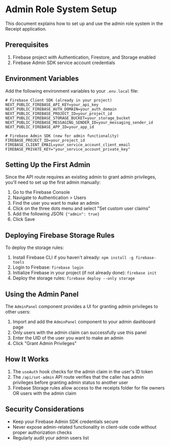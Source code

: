 # Admin Role System Setup

This document explains how to set up and use the admin role system in the Receipt application.

## Prerequisites

1. Firebase project with Authentication, Firestore, and Storage enabled
2. Firebase Admin SDK service account credentials

## Environment Variables

Add the following environment variables to your `.env.local` file:

```
# Firebase Client SDK (already in your project)
NEXT_PUBLIC_FIREBASE_API_KEY=your_api_key
NEXT_PUBLIC_FIREBASE_AUTH_DOMAIN=your_auth_domain
NEXT_PUBLIC_FIREBASE_PROJECT_ID=your_project_id
NEXT_PUBLIC_FIREBASE_STORAGE_BUCKET=your_storage_bucket
NEXT_PUBLIC_FIREBASE_MESSAGING_SENDER_ID=your_messaging_sender_id
NEXT_PUBLIC_FIREBASE_APP_ID=your_app_id

# Firebase Admin SDK (new for admin functionality)
FIREBASE_PROJECT_ID=your_project_id
FIREBASE_CLIENT_EMAIL=your_service_account_client_email
FIREBASE_PRIVATE_KEY="your_service_account_private_key"
```

## Setting Up the First Admin

Since the API route requires an existing admin to grant admin privileges, you'll need to set up the first admin manually:

1. Go to the Firebase Console
2. Navigate to Authentication > Users
3. Find the user you want to make an admin
4. Click on the three dots menu and select "Set custom user claims"
5. Add the following JSON: `{"admin": true}`
6. Click Save

## Deploying Firebase Storage Rules

To deploy the storage rules:

1. Install Firebase CLI if you haven't already: `npm install -g firebase-tools`
2. Login to Firebase: `firebase login`
3. Initialize Firebase in your project (if not already done): `firebase init`
4. Deploy the storage rules: `firebase deploy --only storage`

## Using the Admin Panel

The `AdminPanel` component provides a UI for granting admin privileges to other users:

1. Import and add the `AdminPanel` component to your admin dashboard page
2. Only users with the admin claim can successfully use this panel
3. Enter the UID of the user you want to make an admin
4. Click "Grant Admin Privileges"

## How It Works

1. The `useAuth` hook checks for the admin claim in the user's ID token
2. The `/api/set-admin` API route verifies that the caller has admin privileges before granting admin status to another user
3. Firebase Storage rules allow access to the receipts folder for file owners OR users with the admin claim

## Security Considerations

- Keep your Firebase Admin SDK credentials secure
- Never expose admin-related functionality in client-side code without proper authorization checks
- Regularly audit your admin users list